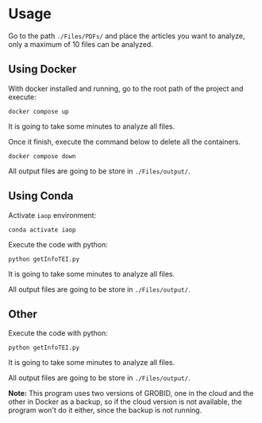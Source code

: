 # Usage

Go to the path ```./Files/PDFs/``` and place the articles you want to analyze, only a maximum of 10 files can be analyzed.

## Using Docker

With docker installed and running, go to the root path of the project and execute:
```
docker compose up
```
It is going to take some minutes to analyze all files. 

Once it finish, execute the command below to delete all the containers.
```
docker compose down
```

All output files are going to be store in ```./Files/output/```.

## Using Conda

Activate ```iaop``` environment:
```
conda activate iaop
```
Execute the code with python:
```
python getInfoTEI.py
```
It is going to take some minutes to analyze all files. 

All output files are going to be store in ```./Files/output/```.

## Other
Execute the code with python:
```
python getInfoTEI.py
```
It is going to take some minutes to analyze all files. 

All output files are going to be store in ```./Files/output/```.

**Note:** This program uses two versions of GROBID, one in the cloud and the other in Docker as a backup, so if the cloud version is not available, the program won't do it either, since the backup is not running.